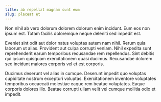 ```yaml
---
title: ab repellat magnam sunt eum
slug: placeat et
---
```


Non nihil ab vero dolorum dolorem dolorum enim incidunt. Eum eos non ipsum est. Totam facilis doloremque neque deleniti sed impedit est.

Eveniet sint odit aut dolor natus voluptas autem nam nihil. Rerum quia laborum ut alias. Provident aut culpa corrupti veniam. Nihil expedita sunt reprehenderit earum temporibus recusandae rem repellendus. Sint debitis qui ipsum quisquam exercitationem quasi ducimus. Recusandae dolorem sed incidunt maiores corporis vel et est corporis.

Ducimus deserunt vel alias in cumque. Deserunt impedit quo voluptas cupiditate nostrum excepturi voluptas. Exercitationem inventore voluptates temporibus occaecati molestiae eaque rem beatae voluptates. Eaque corporis dolores illo. Beatae corrupti ullam velit vel cumque mollitia odio et impedit.
